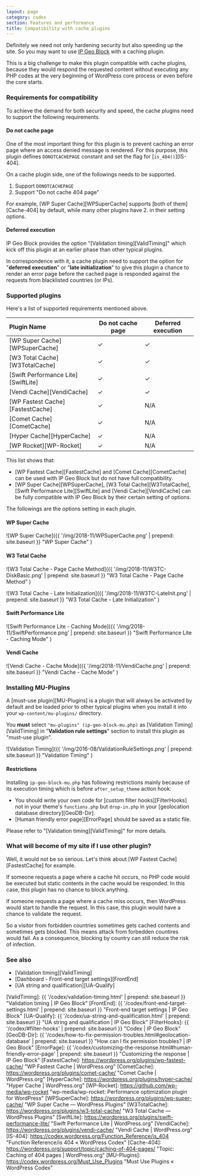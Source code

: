 ```yaml
---
layout: page
category: codex
section: Features and performance
title: Compatibility with cache plugins
---
```


Definitely we need not only hardening security but also speeding up the site.
So you may want to use [IP Geo Block][IP-Geo-Block] with a caching plugin.

This is a big challenge to make this plugin compatible with cache plugins, 
because they would respond the requested content without executing any PHP 
codes at the very beginning of WordPress core process or even before the core
starts.

### Requirements for compatibility  ###

To achieve the demand for both security and speed, the cache plugins need to 
support the following requirements.

#### Do not cache page ####

One of the most important thing for this plugin is to prevent caching an error
page where an access denied message is rendered. For this purpose, this plugin 
defines `DONOTCACHEPAGE` constant and set the flag for [`is_404()`][IS-404].

On a cache plugin side, one of the followings needs to be supported.

1. Support `DONOTCACHEPAGE`
2. Support "Do not cache 404 page"

For example, [WP Super Cache][WPSuperCache] supports [both of them][Cache-404]
by default, while many other plugins have 2. in their setting options.

#### Deferred execution ####

IP Geo Block provides the option "[Validation timing][ValidTiming]" which kick 
off this plugin at an earlier phase than other typical plugins.

In correspondence with it, a cache plugin need to support the option for 
"**deferred execution**" or "**late initialization**" to give this plugin a 
chance to render an error page before the cached page is responded against the
requests from blacklisted countries (or IPs).

### Supported plugins ###

Here's a list of supported requirements mentioned above.

| Plugin Name                         | Do not cache page | Deferred execution |
|:------------------------------------|-------------------|--------------------|
| [WP Super Cache][WPSuperCache]      |     &#x02713;     |      &#x02713;     |
| [W3 Total Cache][W3TotalCache]      |     &#x02713;     |      &#x02713;     |
| [Swift Performance Lite][SwiftLite] |     &#x02713;     |      &#x02713;     |
| [Vendi Cache][VendiCache]           |     &#x02713;     |      &#x02713;     |
| [WP Fastest Cache][FastestCache]    |     &#x02713;     |         N/A        |
| [Comet Cache][CometCache]           |     &#x02713;     |         N/A        |
| [Hyper Cache][HyperCache]           |     &#x02713;     |         N/A        |
| [WP Rocket][WP-Rocket]              |     &#x02713;     |         N/A        |

This list shows that:

- [WP Fastest Cache][FastestCache] and [Comet Cache][CometCache] can be used 
  with IP Geo Block but do not have full compatibility.
- [WP Super Cache][WPSuperCache], [W3 Total Cache][W3TotalCache], [Swift 
  Performance Lite][SwiftLite] and [Vendi Cache][VendiCache] can be fully 
  compatible with IP Geo Block by their certain setting of options.

The followings are the options setting in each plugin.

#### WP Super Cache ####

![WP Super Cache]({{ '/img/2018-11/WPSuperCache.png' | prepend: site.baseurl }}
 "WP Super Cache"
)

#### W3 Total Cache ####

![W3 Total Cache - Page Cache Method]({{ '/img/2018-11/W3TC-DiskBasic.png' | prepend: site.baseurl }}
 "W3 Total Cache - Page Cache Method"
)

![W3 Total Cache - Late Initialization]({{ '/img/2018-11/W3TC-LateInit.png' | prepend: site.baseurl }}
 "W3 Total Cache - Late Initialization"
)

#### Swift Performance Lite ####

![Swift Performance Lite - Caching Mode]({{ '/img/2018-11/SwiftPerformance.png' | prepend: site.baseurl }}
 "Swift Performance Lite - Caching Mode"
)

#### Vendi Cache ####

![Vendi Cache - Cache Mode]({{ '/img/2018-11/VendiCache.png' | prepend: site.baseurl }}
 "Vendi Cache - Cache Mode"
)

### Installing MU-Plugins ###

A [must-use plugin][MU-Plugins] is a plugin that will always be activated by 
default and be loaded prior to other typical plugins when you install it into 
your `wp-content/mu-plugins/` directory.

You **must** select `"mu-plugins" (ip-geo-block-mu.php)` as [Validation Timing]
[ValidTiming] in "**Validation rule settings**" section to install this plugin
as "must-use plugin".

![Validation Timing]({{ '/img/2016-08/ValidationRuleSettings.png' | prepend: site.baseurl }}
 "Validation Timing"
)

#### Restrictions ####

Installing `ip-geo-block-mu.php` has following restrictions mainly because of 
its execution timing which is before `after_setup_theme` action hook:

- You should write your own code for [custom filter hooks][FilterHooks] not 
  in your theme's `functions.php` but `drop-in.php` in your [geolocation 
  database directory][GeoDB-Dir].
- [Human friendly error page][ErrorPage] should be saved as a static file.

Please refer to "[Validation timing][ValidTiming]" for more details.

### What will become of my site if I use other plugin? ###

Well, it would not be so serious. Let's think about [WP Fastest Cache]
[FastestCache] for example.

If someone requests a page where a cache hit occurs, no PHP code would be 
executed but static contents in the cache would be responded. In this case, 
this plugin has no chance to block anything.

If someone requests a page where a cache miss occurs, then WordPress would 
start to handle the request. In this case, this plugin would have a chance 
to validate the request.

So a visitor from forbidden countries sometimes gets cached contents and 
sometimes gets blocked. This means attack from forbedden countires would fail.
As a consequence, blocking by country can still reduce the risk of infection.

### See also ###

- [Validation timing][ValidTiming]
- [Dashboard - Front-end target settings][FrontEnd]
- [UA string and qualification][UA-Qualify]

[IP-Geo-Block]: https://wordpress.org/plugins/ip-geo-block/ "WordPress › IP Geo Block « WordPress Plugins"
[ValidTiming]:  {{ '/codex/validation-timing.html'           | prepend: site.baseurl }} "Validation timing | IP Geo Block"
[FrontEnd]:     {{ '/codex/front-end-target-settings.html'   | prepend: site.baseurl }} "Front-end target settings | IP Geo Block"
[UA-Qualify]:   {{ '/codex/ua-string-and-qualification.html' | prepend: site.baseurl }} "UA string and qualification | IP Geo Block"
[FilterHooks]:  {{ '/codex/#filter-hooks'                    | prepend: site.baseurl }} "Codex | IP Geo Block"
[GeoDB-Dir]:    {{ '/codex/how-to-fix-permission-troubles.html#geolocation-database' | prepend: site.baseurl }} "How can I fix permission troubles? | IP Geo Block"
[ErrorPage]:    {{ '/codex/customizing-the-response.html#human-friendly-error-page'  | prepend: site.baseurl }} "Customizing the response | IP Geo Block"
[FastestCache]: https://wordpress.org/plugins/wp-fastest-cache/ "WP Fastest Cache &#124; WordPress.org"
[CometCache]:   https://wordpress.org/plugins/comet-cache/ "Comet Cache &#124; WordPress.org"
[HyperCache]:   https://wordpress.org/plugins/hyper-cache/ "Hyper Cache &#124; WordPress.org"
[WP-Rocket]:    https://github.com/wp-media/wp-rocket "wp-media/wp-rocket: Performance optimization plugin for WordPress"
[WPSuperCache]: https://wordpress.org/plugins/wp-super-cache/ "WP Super Cache &mdash; WordPress Plugins"
[W3TotalCache]: https://wordpress.org/plugins/w3-total-cache/ "W3 Total Cache &mdash; WordPress Plugins"
[SwiftLite]:    https://wordpress.org/plugins/swift-performance-lite/ "Swift Performance Lite &#124; WordPress.org"
[VendiCache]:   https://wordpress.org/plugins/vendi-cache/ "Vendi Cache &#124; WordPress.org"
[IS-404]:       https://codex.wordpress.org/Function_Reference/is_404 "Function Reference/is 404 &laquo; WordPress Codex"
[Cache-404]:    https://wordpress.org/support/topic/caching-of-404-pages/ "Topic: Caching of 404 pages &#124; WordPress.org"
[MU-Plugins]:   https://codex.wordpress.org/Must_Use_Plugins "Must Use Plugins &laquo; WordPress Codex"
